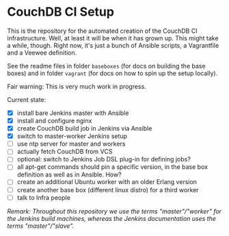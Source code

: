 CouchDB CI Setup
================

This is the repository for the automated creation of the CouchDB CI infrastructure. Well, at least it will be when it has grown up. This might take a while, though. Right now, it's just a bunch of Ansible scripts, a Vagrantfile and a Veewee definition.

See the readme files in folder `baseboxes` (for docs on building the base boxes) and in folder `vagrant` (for docs on how to spin up the setup locally).

Fair warning: This is very much work in progress.

Current state:

- [x] install bare Jenkins master with Ansible
- [x] install and configure nginx
- [x] create CouchDB build job in Jenkins via Ansible
- [x] switch to master-worker Jenkins setup
- [ ] use ntp server for master and workers
- [ ] actually fetch CouchDB from VCS
- [ ] optional: switch to Jenkins Job DSL plug-in for defining jobs?
- [ ] all apt-get commands should pin a specific version, in the base box definition as well as in Ansible. How?
- [ ] create an additional Ubuntu worker with an older Erlang version
- [ ] create another base box (different linux distro) for a third worker
- [ ] talk to Infra people

*Remark: Throughout this repository we use the terms "master"/"worker" for the Jenkins build machines, whereas the Jenkins documentation uses the terms "master"/"slave".*
